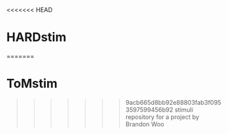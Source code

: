 <<<<<<< HEAD
# HARDstim
=======
# ToMstim
>>>>>>> 9acb665d8bb92e88803fab3f0953597599456b92
stimuli repository for a project by Brandon Woo

